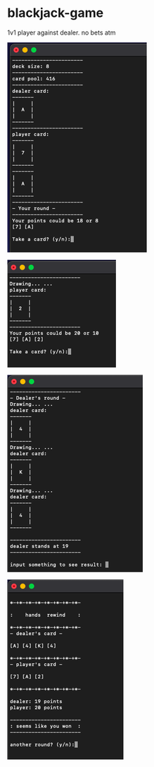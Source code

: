 # blackjack-game
1v1 player against dealer. no bets atm



![](game_init.png)

![](game_playerround.png)

![](game_dealerround.png)

![](game_result.png)
